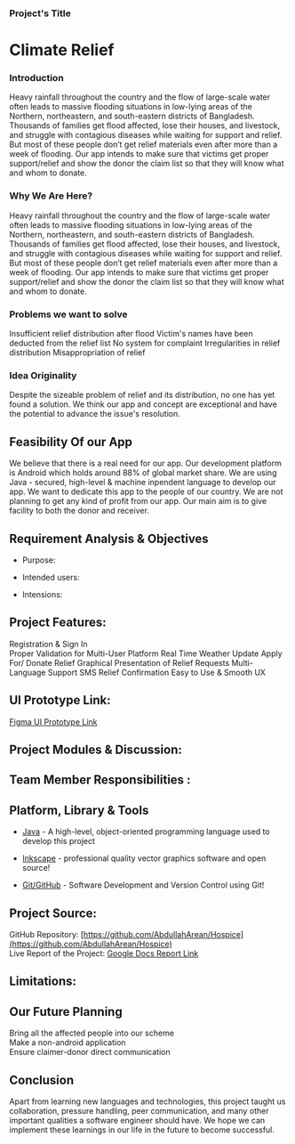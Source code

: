 ### Project's Title

# Climate Relief

### Introduction

Heavy rainfall throughout the country and the flow of large-scale water often leads to massive flooding situations in low-lying areas of the Northern, northeastern, and south-eastern districts of Bangladesh. Thousands of families get flood affected, lose their houses, and livestock, and struggle with contagious diseases while waiting for support and relief. But most of these people don’t get relief materials even after more than a week of flooding. Our app intends to make sure that victims get proper support/relief and show the donor the claim list so that they will know what and whom to donate.
### Why We Are Here?
Heavy rainfall throughout the country and the flow of large-scale water often leads to massive flooding situations in low-lying areas of the Northern, northeastern, and south-eastern districts of Bangladesh. Thousands of families get flood affected, lose their houses, and livestock, and struggle with contagious diseases while waiting for support and relief. But most of these people don’t get relief materials even after more than a week of flooding. Our app intends to make sure that victims get proper support/relief and show the donor the claim list so that they will know what and whom to donate.

### Problems we want to solve
Insufficient relief distribution after flood
Victim's names have been deducted from the relief list
No system for complaint
Irregularities in relief distribution
Misappropriation of relief

### Idea Originality
Despite the sizeable problem of relief and its distribution, no one has yet found a solution. We think our app and concept are exceptional and have the potential to advance the issue's resolution.


## Feasibility Of our App
We believe that there is a real need for our app.
Our development platform is Android which holds around 88% of global market share.
We are using Java - secured, high-level & machine inpendent language to develop our app.
We want to dedicate this app to the people of our country. We are not planning to get any kind of profit from our app. Our main aim is to give facility to both the donor and receiver.

 




## Requirement Analysis & Objectives

-   Purpose: 
    
-   Intended users:
    
-   Intensions: 
    

## Project Features:

Registration & Sign In    
Proper Validation for Multi-User Platform
Real Time Weather Update
Apply For/ Donate Relief
Graphical Presentation of Relief Requests
Multi-Language Support
SMS Relief Confirmation
Easy to Use & Smooth UX

    

 
    



## UI Prototype Link:

[Figma UI Prototype Link](https://www.figma.com/proto/G8PRFfrqsECEv2DyQsACsP/Climate-Relief-Ultimate?node-id=1%3A5&scaling=scale-down&page-id=0%3A1&starting-point-node-id=1%3A5)

## Project Modules & Discussion:



 

## Team Member Responsibilities :

    

 

## Platform, Library & Tools

-   [Java](https://www.java.com/) - A high-level, object-oriented programming language used to develop this project
    
-   [Inkscape](https://inkscape.org/) - professional quality vector graphics software and open source!
    
-   [Git/GitHub](https://github.com/) - Software Development and Version Control using Git!
    

## Project Source:

GitHub Repository: [https://github.com/AbdullahArean/Hospice](https://github.com/AbdullahArean/Hospice) <br>
Live Report of the Project: [Google Docs Report Link](https://docs.google.com/document/d/1DnXGlUN2Cq8pv-_rFWupxkF7x0JYhwmLk4Y8IG9wSps/edit?usp=sharing)


## Limitations:

    

## Our Future  Planning

Bring all the affected people into our scheme<br>
Make a non-android application<br>
Ensure claimer-donor direct communication<br>


## Conclusion 

Apart from learning new languages and technologies, this project taught us collaboration, pressure handling, peer communication, and many other important qualities a software engineer should have. We hope we can implement these learnings in our life in the future to become successful.
